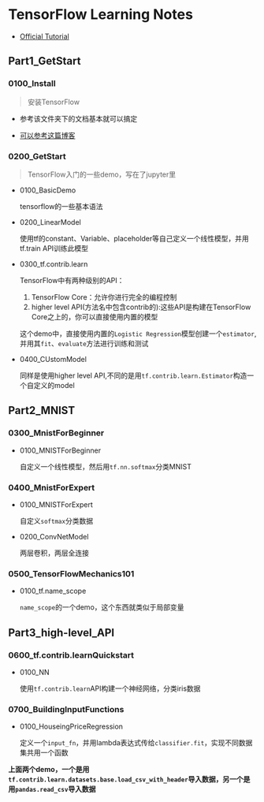 # TensorFlow Learning Notes

- [Official Tutorial][318ec1de]

  [318ec1de]: https://www.tensorflow.org/get_started/get_started#tensorflow_core_tutorial "Official Tutorial"


## Part1_GetStart
### 0100_Install
>	安装TensorFlow

- 参考该文件夹下的文档基本就可以搞定
- [可以参考这篇博客][1590c02c]

  [1590c02c]: http://blog.csdn.net/chongtong/article/details/53905625?locationNum=6&fps=1 "博客"

### 0200_GetStart
> TensorFlow入门的一些demo，写在了jupyter里

- 0100_BasicDemo

	tensorflow的一些基本语法

- 0200_LinearModel

	使用tf的constant、Variable、placeholder等自己定义一个线性模型，并用tf.train API训练此模型

- 0300_tf.contrib.learn

	TensorFlow中有两种级别的API：

	1. TensorFlow Core：允许你进行完全的编程控制
	2. higher level API(方法名中包含contrib的):这些API是构建在TensorFlow Core之上的，你可以直接使用内置的模型

	这个demo中，直接使用内置的`Logistic Regression`模型创建一个`estimator`,并用其`fit`、`evaluate`方法进行训练和测试

- 0400_CUstomModel

	同样是使用higher level API,不同的是用`tf.contrib.learn.Estimator`构造一个自定义的model


## Part2_MNIST
### 0300_MnistForBeginner

- 0100_MNISTForBeginner

	自定义一个线性模型，然后用`tf.nn.softmax`分类MNIST

### 0400_MnistForExpert

- 0100_MNISTForExpert

	自定义`softmax`分类数据

- 0200_ConvNetModel

	两层卷积，两层全连接

### 0500_TensorFlowMechanics101

- 0100_tf.name_scope

	`name_scope`的一个demo，这个东西就类似于局部变量


## Part3_high-level_API
### 0600_tf.contrib.learnQuickstart

- 0100_NN

	使用`tf.contrib.learn`API构建一个神经网络，分类iris数据

### 0700_BuildingInputFunctions

- 0100_HouseingPriceRegression

    定义一个`input_fn`，并用lambda表达式传给`classifier.fit`，实现不同数据集共用一个函数

**上面两个demo，一个是用`tf.contrib.learn.datasets.base.load_csv_with_header`导入数据，另一个是用`pandas.read_csv`导入数据**


